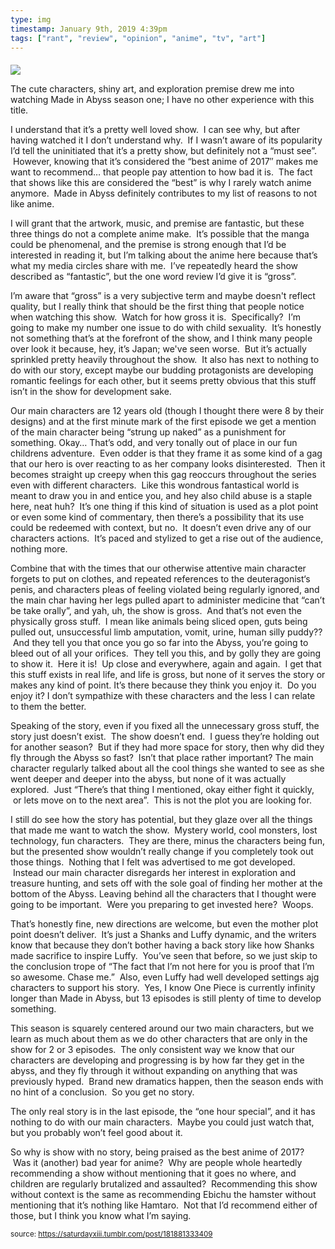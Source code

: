 ```yaml
---
type: img
timestamp: January 9th, 2019 4:39pm
tags: ["rant", "review", "opinion", "anime", "tv", "art"]
---
```

####
<img src="https://saturdayxiii.github.io/media/181881333409.png"/>
                                                                                          
The cute characters, shiny art, and exploration premise drew me into watching Made in Abyss season one; I have no other experience with this title.

I understand that it’s a pretty well loved show.  I can see why, but after having watched it I don’t understand why.  If I wasn’t aware of its popularity I’d tell the uninitiated that it’s a pretty show, but definitely not a “must see”.  However, knowing that it’s considered the “best anime of 2017″ makes me want to recommend… that people pay attention to how bad it is.  The fact that shows like this are considered the “best” is why I rarely watch anime anymore.  Made in Abyss definitely contributes to my list of reasons to not like anime.

I will grant that the artwork, music, and premise are fantastic, but these three things do not a complete anime make.  It’s possible that the manga could be phenomenal, and the premise is strong enough that I’d be interested in reading it, but I’m talking about the anime here because that’s what my media circles share with me.  I’ve repeatedly heard the show described as “fantastic”, but the one word review I’d give it is “gross”.

I’m aware that “gross” is a very subjective term and maybe doesn't reflect quality, but I really think that should be the first thing that people notice when watching this show.  Watch for how gross it is.  Specifically?  I’m going to make my number one issue to do with child sexuality.  It’s honestly not something that’s at the forefront of the show, and I think many people over look it because, hey, it’s Japan; we've seen worse.  But it’s actually sprinkled pretty heavily throughout the show.  It also has next to nothing to do with our story, except maybe our budding protagonists are developing romantic feelings for each other, but it seems pretty obvious that this stuff isn’t in the show for development sake.

Our main characters are 12 years old (though I thought there were 8 by their designs) and at the first minute mark of the first episode we get a mention of the main character being “strung up naked” as a punishment for something. Okay… That’s odd, and very tonally out of place in our fun childrens adventure.  Even odder is that they frame it as some kind of a gag that our hero is over reacting to as her company looks disinterested.  Then it becomes straight up creepy when this gag reoccurs throughout the series even with different characters.  Like this wondrous fantastical world is meant to draw you in and entice you, and hey also child abuse is a staple here, neat huh?  It’s one thing if this kind of situation is used as a plot point or even some kind of commentary, then there’s a possibility that its use could be redeemed with context, but no.  It doesn’t even drive any of our characters actions.  It’s paced and stylized to get a rise out of the audience, nothing more.  

Combine that with the times that our otherwise attentive main character forgets to put on clothes, and repeated references to the deuteragonist‘s penis, and characters pleas of feeling violated being regularly ignored, and the main char having her legs pulled apart to administer medicine that “can’t be take orally”, and yah, uh, the show is gross.  And that’s not even the physically gross stuff.  I mean like animals being sliced open, guts being pulled out, unsuccessful limb amputation, vomit, urine, human silly puddy??  And they tell you that once you go so far into the Abyss, you’re going to bleed out of all your orifices.  They tell you this, and by golly they are going to show it.  Here it is!  Up close and everywhere, again and again.  I get that this stuff exists in real life, and life is gross, but none of it serves the story or makes any kind of point. It’s there because they think you enjoy it.  Do you enjoy it? I don’t sympathize with these characters and the less I can relate to them the better.

Speaking of the story, even if you fixed all the unnecessary gross stuff, the story just doesn’t exist.  The show doesn’t end.  I guess they’re holding out for another season?  But if they had more space for story, then why did they fly through the Abyss so fast?  Isn’t that place rather important? The main character regularly talked about all the cool things she wanted to see as she went deeper and deeper into the abyss, but none of it was actually explored.  Just “There’s that thing I mentioned, okay either fight it quickly,  or lets move on to the next area”.  This is not the plot you are looking for.

I still do see how the story has potential, but they glaze over all the things that made me want to watch the show.  Mystery world, cool monsters, lost technology, fun characters.  They are there, minus the characters being fun, but the presented show wouldn’t really change if you completely took out those things.  Nothing that I felt was advertised to me got developed.  Instead our main character disregards her interest in exploration and treasure hunting, and sets off with the sole goal of finding her mother at the bottom of the Abyss. Leaving behind all the characters that I thought were going to be important.  Were you preparing to get invested here?  Woops. 

That’s honestly fine, new directions are welcome, but even the mother plot point doesn’t deliver.  It’s just a Shanks and Luffy dynamic, and the writers know that because they don’t bother having a back story like how Shanks made sacrifice to inspire Luffy.  You’ve seen that before, so we just skip to the conclusion trope of “The fact that I’m not here for you is proof that I’m so awesome. Chase me.”  Also, even Luffy had well developed settings ajg characters to support his story.  Yes, I know One Piece is currently infinity longer than Made in Abyss, but 13 episodes is still plenty of time to develop something.

This season is squarely centered around our two main characters, but we learn as much about them as we do other characters that are only in the show for 2 or 3 episodes.  The only consistent way we know that our characters are developing and progressing is by how far they get in the abyss, and they fly through it without expanding on anything that was previously hyped.  Brand new dramatics happen, then the season ends with no hint of a conclusion.  So you get no story.  

The only real story is in the last episode, the “one hour special”, and it has nothing to do with our main characters.  Maybe you could just watch that, but you probably won’t feel good about it.

So why is show with no story, being praised as the best anime of 2017?  Was it (another) bad year for anime?  Why are people whole heartedly recommending a show without mentioning that it goes no where, and children are regularly brutalized and assaulted?  Recommending this show without context is the same as recommending Ebichu the hamster without mentioning that it’s nothing like Hamtaro.  Not that I’d recommend either of those, but I think you know what I’m saying.
 
                                    
                
                
                
                
                                
<small>source: https://saturdayxiii.tumblr.com/post/181881333409</small>